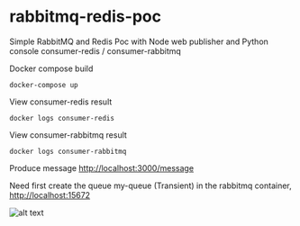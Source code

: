 # rabbitmq-redis-poc
Simple RabbitMQ and Redis Poc with Node web publisher and Python console consumer-redis / consumer-rabbitmq

Docker compose build
```
docker-compose up
```

View consumer-redis result
```
docker logs consumer-redis 
```

View consumer-rabbitmq result
```
docker logs consumer-rabbitmq 
```

Produce message
[http://localhost:3000/message](http://localhost:3000/message)

Need first create the queue my-queue (Transient) in the rabbitmq container, [http://localhost:15672](http://localhost:15672)

![alt text](https://github.com/darioajr/rabbitmq-redis-poc/raw/main/pubsub.png "Producer")

